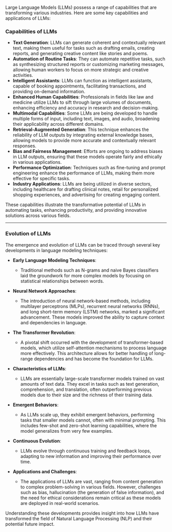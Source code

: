 Large Language Models (LLMs) possess a range of capabilities that are transforming various industries. Here are some key capabilities and applications of LLMs:

### Capabilities of LLMs
- **Text Generation**: LLMs can generate coherent and contextually relevant text, making them useful for tasks such as drafting emails, creating reports, and generating creative content like stories and poems.
- **Automation of Routine Tasks**: They can automate repetitive tasks, such as synthesizing structured reports or customizing marketing messages, allowing human workers to focus on more strategic and creative activities.
- **Intelligent Assistants**: LLMs can function as intelligent assistants, capable of booking appointments, facilitating transactions, and providing on-demand information.
- **Enhanced Human Capabilities**: Professionals in fields like law and medicine utilize LLMs to sift through large volumes of documents, enhancing efficiency and accuracy in research and decision-making.
- **Multimodal Capabilities**: Some LLMs are being developed to handle multiple forms of input, including text, images, and audio, broadening their applicability across different domains.
- **Retrieval-Augmented Generation**: This technique enhances the reliability of LLM outputs by integrating external knowledge bases, allowing models to provide more accurate and contextually relevant responses.
- **Bias and Fairness Management**: Efforts are ongoing to address biases in LLM outputs, ensuring that these models operate fairly and ethically in various applications.
- **Performance Optimization**: Techniques such as fine-tuning and prompt engineering enhance the performance of LLMs, making them more effective for specific tasks.
- **Industry Applications**: LLMs are being utilized in diverse sectors, including healthcare for drafting clinical notes, retail for personalized shopping experiences, and advertising for creating engaging content.

These capabilities illustrate the transformative potential of LLMs in automating tasks, enhancing productivity, and providing innovative solutions across various fields.

---

### Evolution of LLMs
The emergence and evolution of LLMs can be traced through several key developments in language modeling techniques:

- **Early Language Modeling Techniques**:
  - Traditional methods such as N-grams and naive Bayes classifiers laid the groundwork for more complex models by focusing on statistical relationships between words.

- **Neural Network Approaches**:
  - The introduction of neural network-based methods, including multilayer perceptrons (MLPs), recurrent neural networks (RNNs), and long short-term memory (LSTM) networks, marked a significant advancement. These models improved the ability to capture context and dependencies in language.

- **The Transformer Revolution**:
  - A pivotal shift occurred with the development of transformer-based models, which utilize self-attention mechanisms to process language more effectively. This architecture allows for better handling of long-range dependencies and has become the foundation for LLMs.

- **Characteristics of LLMs**:
  - LLMs are essentially large-scale transformer models trained on vast amounts of text data. They excel in tasks such as text generation, comprehension, and translation, often outperforming previous models due to their size and the richness of their training data.

- **Emergent Behaviors**:
  - As LLMs scale up, they exhibit emergent behaviors, performing tasks that smaller models cannot, often with minimal prompting. This includes few-shot and zero-shot learning capabilities, where the model generalizes from very few examples.

- **Continuous Evolution**:
  - LLMs evolve through continuous training and feedback loops, adapting to new information and improving their performance over time.

- **Applications and Challenges**:
  - The applications of LLMs are vast, ranging from content generation to complex problem-solving in various fields. However, challenges such as bias, hallucination (the generation of false information), and the need for ethical considerations remain critical as these models are deployed in real-world scenarios.

Understanding these developments provides insight into how LLMs have transformed the field of Natural Language Processing (NLP) and their potential future impact.

